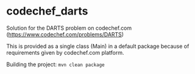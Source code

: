 # codechef_darts
Solution for the DARTS problem on codechef.com (https://www.codechef.com/problems/DARTS)

This is provided as a single class (Main) in a default package because
of requirements given by codechef.com platform.

Building the project:
`mvn clean package`
